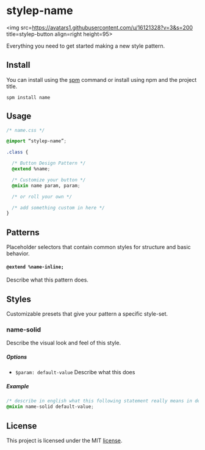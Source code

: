 # stylep-name
<img src=https://avatars1.githubusercontent.com/u/16121328?v=3&s=200 title=stylep-button align=right height=95>

Everything you need to get started making a new style pattern.

## Install
You can install using the [spm](https://github.com/stylep/stylep) command or install using npm and the project title.

``` shell
spm install name
```

## Usage
``` css
/* name.css */

@import “stylep-name”;

.class {

  /* Button Design Pattern */
  @extend %name;

  /* Customize your button */
  @mixin name param, param;

  /* or roll your own */

  /* add something custom in here */
}
```

## Patterns
Placeholder selectors that contain common styles for structure and basic behavior.

#### `@extend %name-inline;`
Describe what this pattern does.

## Styles
Customizable presets that give your pattern a specific style-set.

### name-solid
Describe the visual look and feel of this style.

##### Options

* `$param: default-value` Describe what this does

##### Example
```css
/* describe in english what this following statement really means in detail */
@mixin name-solid default-value;
```

## License
This project is licensed under the MIT [license](LICENSE).
